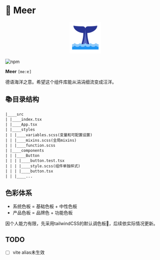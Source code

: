 # 🌊 Meer

<div align=center><img src="./assets/sea3.png" width="100px"/></div>

![npm](https://img.shields.io/npm/v/meer-ui?color=blue)

**Meer** `[me:ɐ]`

德语海洋之意。希望这个组件库能从涓涓细流变成汪洋。

## 📚目录结构

```
|____src
| |____index.tsx
| |____App.tsx
| |____styles
| | |____variables.scss(变量和可配置设置)
| | |____mixins.scss(全局mixins)
| | |____function.scss
| |____components
| | |____Button
| | | |____button.test.tsx
| | | |____style.scss(组件单独样式)
| | | |____button.tsx
| | |____...
```
## 色彩体系

- 系统色板 = 基础色板 + 中性色板
- 产品色板 = 品牌色 + 功能色板

因个人能力有限，先采用tailwindCSS的默认调色板🎨，后续依实际情况更新。

## TODO

- [ ] vite alias未生效





